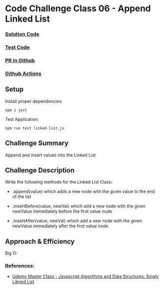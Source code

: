 # Code Challenge Class 06 - Append Linked List

### [Solution Code](challenges401/linkedList/lib/linked-list.js)

### [Test Code](challenges401/linkedList/__test__)

### [PR in Github](https://github.com/nickibaldwin/data-structures-and-algorithms/pull/19)

### [Github Actions](https://github.com/nickibaldwin/data-structures-and-algorithms/actions)



## Setup 

Install proper dependencies:

  `npm i jest`

Test Application:

  `npm run test linked-list.js`


<!-- TODO:  -->
## Challenge Summary

Append and insert values into the Linked List

## Challenge Description

Write the following methods for the Linked List Class:

- .append(value) which adds a new node with the given value to the end of the list

- .insertBefore(value, newVal) which add a new node with the given newValue immediately before the first value node

- .insertAfter(value, newVal) which add a new node with the given newValue immediately after the first value node
  
## Approach & Efficiency

Big O:


<!--_______________TO DO: UML Diagram/White board chart_______ -->

<!-- [WHITE BOARD EXAMPLE](https://github.com/codefellows/seattle-code-javascript-401d41/blob/main/reference/ds-whiteboard-layout.png) -->


### References:

- [Udemy Master Class - Javascript Algorithms and Data Structures: Singly Likned List](https://www.udemy.com/course/js-algorithms-and-data-structures-masterclass/learn/lecture/8344200#overview)

